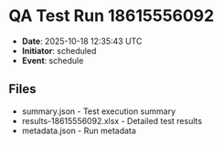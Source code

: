 # QA Test Run 18615556092

- **Date**: 2025-10-18 12:35:43 UTC
- **Initiator**: scheduled
- **Event**: schedule

## Files
- summary.json - Test execution summary
- results-18615556092.xlsx - Detailed test results
- metadata.json - Run metadata
